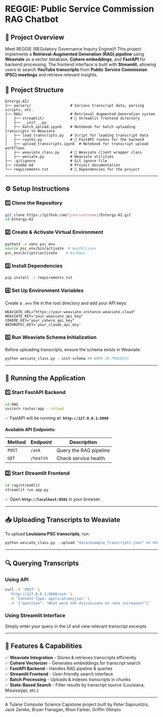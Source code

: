 # **REGGIE: Public Service Commission RAG Chatbot**

## **📌 Project Overview**

Meet REGGIE (REGulatory Governance Inquiry Engine)!! This project implements a **Retrieval-Augmented Generation (RAG) pipeline** using **Weaviate** as a vector database, **Cohere embeddings**, and **FastAPI** for backend processing. The frontend interface is built with **Streamlit**, allowing users to search **YouTube transcripts** from **Public Service Commission (PSC) meetings** and retrieve relevant insights.

## **📂 Project Structure**

```
Entergy-AI/
├── parsers/                  # Various transcript data, parsing scripts, etc.
├── RAG/                      # Retrieval Augmented Generation system
│   ├── streamlit/            # 🚨 Streamlit frontend directory
│   ├── __init__.py
│   ├── batch_upload.ipynb    # Notebook for batch uploading transcripts to Weaviate
│   ├── load_transcripts.py   # Script for loading transcript data
│   ├── routes.py             # 🚨 FastAPI routes for the backend
│   ├── upload_transcripts.ipynb  # Notebook for transcript upload workflows
│   ├── weaviate_class.py     # 🚨 Weaviate client wrapper class
│   ├── weviate.py            # Weaviate utilities            
├── .gitignore                # Git ignore file
├── readme.md                 # Project documentation
└── requirements.txt          # 🚨 Dependencies for the project
```

---

## **⚙️ Setup Instructions**

### **1️⃣ Clone the Repository**

```bash
git clone https://github.com/[yourusername]/Entergy-AI.git
cd Entergy-AI
```

### **2️⃣ Create & Activate Virtual Environment**

```bash
python3 -m venv psc_env
source psc_env/bin/activate  # macOS/Linux
psc_env\Scripts\activate    # Windows
```

### **3️⃣ Install Dependencies**

```bash
pip install -r requirements.txt
```

### **4️⃣ Set Up Environment Variables**

Create a `.env` file in the root directory and add your API keys:

```
WEAVIATE_URL="https://your-weaviate-instance.weaviate.cloud"
WEAVIATE_KEY="your_weaviate_api_key"
COHERE_KEY="your_cohere_api_key"
ANTHROPIC_KEY='your_claude_api_key'

```

### **5️⃣ Run Weaviate Schema Initialization**

Before uploading transcripts, ensure the schema exists in Weaviate:

```python
python weviate_class.py --init-schema ## WORK IN PROGRESS
```

---

## **🚀 Running the Application**

### **1️⃣ Start FastAPI Backend**

```bash
cd RAG
uvicorn routes:app --reload
```

✅ FastAPI will be running at: **`http://127.0.0.1:8000`**

#### **Available API Endpoints:**

| Method | Endpoint  | Description            |
| ------ | --------- | ---------------------- |
| `POST` | `/ask`    | Query the RAG pipeline |
| `GET`  | `/health` | Check service health   |

### **2️⃣ Start Streamlit Frontend**

```bash
cd rag/streamlit
streamlit run app.py
```

✅ Open **`http://localhost:8501`** in your browser.

---

## **📥 Uploading Transcripts to Weaviate**

To upload **Louisiana PSC transcripts**, run:

```python
python weviate_class.py --upload "data/example_transcripts.json" ## WORK IN PROGRESS
```

---

## **🔍 Querying Transcripts**

### **Using API**

```bash
curl -X 'POST' \
  'http://127.0.0.1:8000/ask' \
  -H 'Content-Type: application/json' \
  -d '{"question": "What were the discussions on rate increases?"}'
```

### **Using Streamlit Interface**

Simply enter your query in the UI and view relevant transcript excerpts

---

## **📌 Features & Capabilities**

✅ **Weaviate Integration** - Stores & retrieves transcripts efficiently  
✅ **Cohere Vectorizer** - Generates embeddings for transcript search  
✅ **FastAPI Backend** - Handles RAG pipeline & queries  
✅ **Streamlit Frontend** - User-friendly search interface  
✅ **Batch Processing** - Uploads & indexes transcripts in chunks  
✅ **State-Based Search** - Filter results by transcript source (Louisiana, Mississippi, etc.)

---

A Tulane Computer Science Capstone project built by Peter Sapountzis, Jack Zemke, Bryan Flanagan, Rhon Farber, Griffin Olimpio
